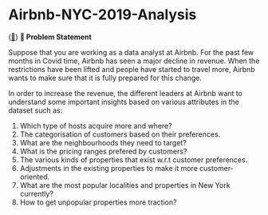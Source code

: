 # Airbnb-NYC-2019-Analysis

([🔗](https://github.com/thuyquynh13/Airbnb-NYC-2019-Analysis/blob/main/README.md)) **🏨 Problem Statement**

Suppose that you are working as a data analyst at Airbnb. For the past few months in Covid time, Airbnb has seen a major decline in revenue. When the restrictions have been lifted and people have started to travel more, Airbnb wants to make sure that it is fully prepared for this change.

In order to increase the revenue, the different leaders at Airbnb want to understand some important insights based on various attributes in the dataset such as:
1. Which type of hosts acquire more and where?
2. The categorisation of customers based on their preferences.
3. What are the neighbourhoods they need to target?
4. What is the pricing ranges prefered by customers?
5. The various kinds of properties that exist w.r.t customer preferences.
6. Adjustments in the existing properties to make it more customer-oriented.
7. What are the most popular localities and properties in New York currently?
8. How to get unpopular properties more traction?
